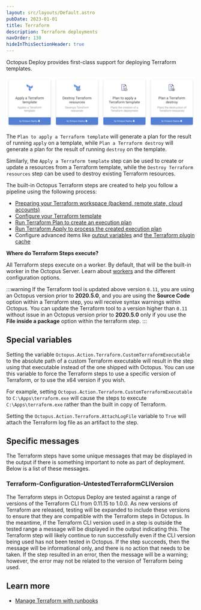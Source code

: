 ```yaml
---
layout: src/layouts/Default.astro
pubDate: 2023-01-01
title: Terraform
description: Terraform deployments
navOrder: 130
hideInThisSectionHeader: true
---
```


Octopus Deploy provides first-class support for deploying Terraform templates.

![Octopus Terraform step badges](/docs/deployments/terraform/images/terraform-step-badges.png "width=500")

The `Plan to apply a Terraform template` will generate a plan for the result of running `apply` on a template, while `Plan a Terraform destroy` will generate a plan for the result of running `destroy` on the template.

Similarly, the `Apply a Terraform template` step can be used to create or update a resources from a Terraform template, while the `Destroy Terraform resources` step can be used to destroy existing Terraform resources.

The built-in Octopus Terraform steps are created to help you follow a pipeline using the following process:

- [Preparing your Terraform workspace (backend, remote state, cloud accounts)](/docs/deployments/terraform/preparing-your-terraform-environment/)
- [Configure your Terraform template](/docs/deployments/terraform/working-with-built-in-steps/)
- [Run Terraform Plan to create an execution plan](/docs/deployments/terraform/plan-terraform/)
- [Run Terraform Apply to process the created execution plan](/docs/deployments/terraform/apply-terraform-changes/)
- Configure advanced items like [output variables](/docs/deployments/terraform/terraform-output-variables/index/) and [the Terraform plugin cache](/docs/deployments/terraform/plugin-cache/)

**Where do Terraform Steps execute?**

All Terraform steps execute on a worker. By default, that will be the built-in worker in the Octopus Server. Learn about [workers](/docs/infrastructure/workers/) and the different configuration options.

:::warning
If the Terraform tool is updated above version `0.11`, you are using an Octopus version prior to **2020.5.0**, and you are using the **Source Code** option within a Terraform step, you will receive syntax warnings within Octopus. You can update the Terraform tool to a version higher than `0.11` without issue in an Octopus version prior to **2020.5.0** only if you use the **File inside a package** option within the terraform step.
:::

## Special variables

Setting the variable `Octopus.Action.Terraform.CustomTerraformExecutable` to the absolute path of a custom Terraform executable will result in the step using that executable instead of the one shipped with Octopus. You can use this variable to force the Terraform steps to use a specific version of Terraform, or to use the x64 version if you wish.

For example, setting `Octopus.Action.Terraform.CustomTerraformExecutable` to `C:\Apps\terraform.exe` will cause the steps to execute `C:\Apps\terraform.exe` rather than the built in copy of Terraform.

Setting the `Octopus.Action.Terraform.AttachLogFile` variable to `True` will attach the Terraform log file as an artifact to the step.

## Specific messages

The Terraform steps have some unique messages that may be displayed in the output if there is something important to note as part of deployment. Below is a list of these messages.

### Terraform-Configuration-UntestedTerraformCLIVersion

The Terraform steps in Octopus Deploy are tested against a range of versions of the Terraform CLI from 0.11.15 to 1.0.0. As new versions of Terraform are released, testing will be expanded to include these versions to ensure that they are compatible with the Terraform steps in Octopus. In the meantime, if the Terraform CLI version used in a step is outside the tested range a message will be displayed in the output indicating this. The Terraform step will likely continue to run successfully even if the CLI version being used has not been tested in Octopus. If the step succeeds, then the message will be informational only, and there is no action that needs to be taken. If the step resulted in an error, then the message will be a warning; however, the error may not be related to the version of Terraform being used.

## Learn more

- [Manage Terraform with runbooks](/docs/runbooks/runbook-examples/terraform/)

